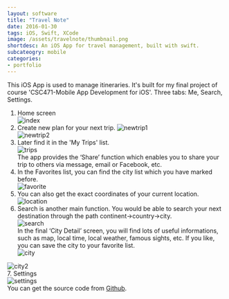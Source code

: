 ```yaml
---
layout: software
title: "Travel Note"
date: 2016-01-30
tags: iOS, Swift, XCode
image: /assets/travelnote/thumbnail.png
shortdesc: An iOS App for travel management, built with swift.
subcateogry: mobile
categories:
- portfolio
---
```


This iOS App is used to manage itineraries. It's built for my final project of course 'CSC471-Mobile App Development for iOS'. Three tabs: Me, Search, Settings.  
1. Home screen  
![index](/assets/travelnote/index.png "index")  
2. Create new plan for your next trip.
![newtrip1](/assets/travelnote/newtrip1.png "newtrip1")  
![newtrip2](/assets/travelnote/newtrip2.png "newtrip2")  
3. Later find it in the 'My Trips' list.  
![trips](/assets/travelnote/trips.png "trips")  
The app provides the ‘Share’ function which enables you to share your trip to others via message, email or Facebook, etc.  
4. In the Favorites list, you can find the city list which you have marked before.  
![favorite](/assets/travelnote/favorite.png "favorite")  
5. You can also get the exact coordinates of your current location.  
![location](/assets/travelnote/location.png "location")
6. Search is another main function. You would be able to search your next destination through the path continent->country->city.  
![search](/assets/travelnote/search.png "search")  
In the final ‘City Detail’ screen, you will find lots of useful informations, such as map, local time, local weather, famous sights, etc. If you like, you can save the city to your favorite list.  
![city](/assets/travelnote/city.png "city")  

![city2](/assets/travelnote/city2.png "city2")  
7. Settings  
![settings](/assets/travelnote/settings.png "settings")  
You can get the source code from [Github](https://github.com/jojozhuang/Course/tree/master/CSC471/Project/RZHUANG.TourItinerary "Source Code").
